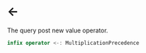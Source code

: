 # \<-

The query post new value operator.

``` swift
infix operator <-: MultiplicationPrecedence
```

> 
